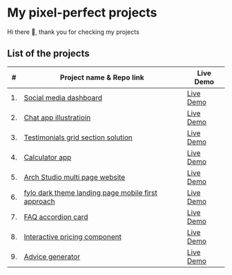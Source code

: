 # My pixel-perfect projects

Hi there 👋, thank you for checking my projects

## List of the projects

|  #  | Project name & Repo link                                                                | Live Demo                                                             |
| ----|----------------------------------------------------------------------------------------- | ----------------------------------------------------------------------|
| 1. |[Social media dashboard](https://github.com/zineb-Bou/Social-media-dashboard)             | [Live Demo ](https://gracious-galileo-288f6d.netlify.app/)|
| 2. |[Chat app illustratioin](https://github.com/zineb-Bou/Chat-app-CSS-illustration)          | [Live Demo ](https://zineb-bou.github.io/Chat-app-CSS-illustration/)|
| 3. |[Testimonials grid section solution](https://github.com/zineb-Bou/Testimonials-grid-section-solution.)         | [Live Demo ](https://zineb-bou.github.io/Testimonials-grid-section-solution./)|          
| 4. |[Calculator app](https://github.com/zineb-Bou/Calculator-app)                             | [Live Demo ](https://calculator-app-murex.vercel.app/)   |
| 5. |[Arch Studio multi page website](https://github.com/zineb-Bou/Arch-Studio-multi-page-website) | [Live Demo ](https://arch-studio-multi-page-website-mu.vercel.app/)  |
| 6. |[fylo dark theme landing page mobile first approach](https://github.com/zineb-Bou/fylo-dark-theme-landing-page) | [Live Demo ](https://stupefied-lichterman-01872a.netlify.app/)  |
| 7. |[FAQ accordion card](https://github.com/zineb-Bou/FAQ-accordion-card) | [Live Demo ](https://cocky-hodgkin-a51a83.netlify.app/)  |
| 8. |[Interactive pricing component](https://github.com/zineb-Bou/Interactive-pricing-component) | [Live Demo ](https://heuristic-ramanujan-6992a7.netlify.app/)  |
| 9. |[Advice generator](https://github.com/zineb-Bou/Advice-generator-app) | [Live Demo ](https://6213987bcc4e5c0dada1f670--jolly-visvesvaraya-a24674.netlify.app/)|
